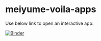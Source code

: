 # meiyume-voila-apps

Use below link to open an interactive app:

[![Binder](https://mybinder.org/badge_logo.svg)](https://mybinder.org/v2/gh/travel-code-sleep/meiyume_voila_apps.git/master?urlpath=voila%2Frender%2FDevelop_New_Products.ipynb)
